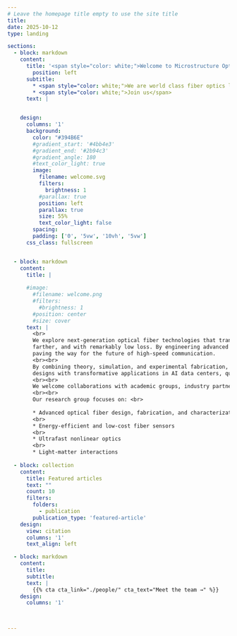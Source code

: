```yaml
---
# Leave the homepage title empty to use the site title
title:
date: 2025-10-12
type: landing

sections:
  - block: markdown
    content:
      title: '<span style="color: white;">Welcome to Microstructure Optical Fiber Lab</span>'
        position: left
      subtitle: 
        * <span style="color: white;">We are world class fiber optics lab</span>
        * <span style="color: white;">Join us</span>
      text: |


    design:
      columns: '1'
      background:
        color: "#394B6E"
        #gradient_start: '#4bb4e3'
        #gradient_end: '#2b94c3'
        #gradient_angle: 180
        #text_color_light: true
        image: 
          filename: welcome.svg
          filters:
            brightness: 1
          #parallax: true
          position: left
          parallax: true
          size: 55%
          text_color_light: false
        spacing:
        padding: ['0', '5vw', '10vh', '5vw']
      css_class: fullscreen


  - block: markdown
    content:
      title: |
        
      #image:
        #filename: welcome.png
        #filters:
          #brightness: 1
        #position: center
        #size: cover
      text: |
        <br>
        We explore next-generation optical fiber technologies that transform how light travels. Our research focuses on groundbreaking hollow-core fibers with microscopic air channels that allow light to move faster,
        farther, and with remarkably low loss. By engineering advanced microstructured designs, we aim to achieve ultra-low transmission loss, low latency, broad bandwidth, and exceptionally low light–glass interaction—
        paving the way for the future of high-speed communication.
        <br><br>
        By combining theory, simulation, and experimental fabrication, we aim to understand the underlying physics of light propagation in complex fiber geometries. Our insights drive the development of practical fiber
        designs with transformative applications in AI data centers, quantum communication, ultrafast data transmission, advanced laser systems, fiber-optic sensing, and biomedical imaging.
        <br><br>
        We welcome collaborations with academic groups, industry partners, and students interested in shaping the next generation of photonic technologies.
        <br><br>
        Our research group focuses on: <br>
    
        * Advanced optical fiber design, fabrication, and characterization
        <br>
        * Energy-efficient and low-cost fiber sensors
        <br>
        * Ultrafast nonlinear optics
        <br>
        * Light-matter interactions
  
  - block: collection
    content:
      title: Featured articles
      text: ""
      count: 10
      filters:
        folders:
          - publication
        publication_type: 'featured-article'
    design:
      view: citation
      columns: '1'
      text_align: left

  - block: markdown
    content:
      title:
      subtitle:
      text: |
        {{% cta cta_link="./people/" cta_text="Meet the team →" %}}
    design:
      columns: '1'

  

---
```

